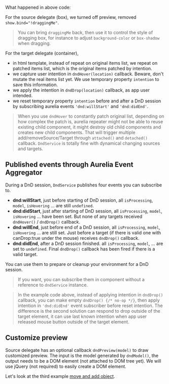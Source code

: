 What happened in above code:

For the source delegate (box), we turned off preview, removed `show.bind="!draggingMe"`.

> You can bring `draggingMe` back, then use it to control the style of dragging box, for instance to adjust `background-color` or `box-shadow` when dragging.

For the target delegate (container),

* in html template, instead of repeat on original items list, we repeat on patched items list, which is the original items patched by intention.
* we capture user intention in `dndHover(location)` callback. Beware, don't mutate the real items list yet. We use temporary property `intention` to save this information.
* we apply the intention in `dndDrop(location)` callback, as app user intended.
* we reset temporary property `intention` before and after a DnD session by subscribing aurelia events `'dnd:willStart'` and `'dnd:didEnd'`.

> When you use `dndHover` to constantly patch original list, depending on how complex the patch is, aurelia repeater might not be able to reuse existing child component, it might destroy old child components and creates new child components. That will trigger multiple add/removeSource/Target through `attached()` and `detached()` callback. `DndService` is totally fine with dynamical changing sources and targets.

## Published events through Aurelia Event Aggregator

During a DnD session, `DndService` publishes four events you can subscribe to.

* __dnd:willStart__, just before starting of DnD session, all `isProcessing`, `model`, `isHovering` ... are still `undefined`.
* __dnd:didStart__, just after starting of DnD session, all `isProcessing`, `model`, `isHovering` ... have been set. But none of any targets received `dndHover()` / `dndDrop()` callback.
* __dnd:willEnd__, just before end of a DnD session, all `isProcessing`, `model`, `isHovering` ... are still set. Just before a target (if there is valid one with canDrop:true under the mouse) receives `dndDrop()` callback.
* __dnd:didEnd__, after a DnD session finished. all `isProcessing`, `model`, ... are set to `undefined`. Final `dndDrop()` callback has been fired if there is a valid target.

You can use them to prepare or cleanup your environment for a DnD session.

> If you want, you can subscribe them in component without a reference to `dndService` instance.

> In the example code above, instead of applying intention in `dndDrop()` callback, you can make empty `dndDrop() {/* no-op */}`, then apply intention in `'dnd:didEnd'` event subscriber before reset intention. The difference is the second solution can respond to drop outside of the target element, it can use last known intention when app user released mouse button outside of the target element.

## Customize preview

Source delegate has an optional callback `dndPreview(model)` to draw customized preview. The input is the model generated by `dndModel()`, the output needs to be a DOM element (not attached to DOM tree yet). We will use jQuery (not required) to easily create a DOM element.

Let's look at the third example [move and add object](#/move-plus-add).

